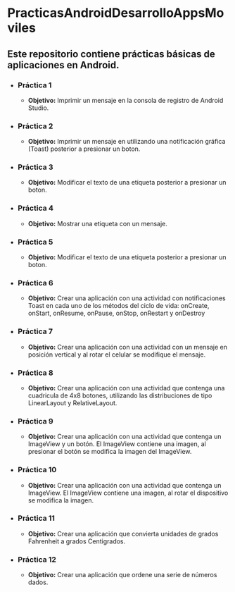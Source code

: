 # PracticasAndroidDesarrolloAppsMoviles

## Este repositorio contiene prácticas básicas de aplicaciones en Android.

* ### Práctica 1
  * **Objetivo:** Imprimir un mensaje en la consola de registro de Android Studio.
* ### Práctica 2
  * **Objetivo:** Imprimir un mensaje en utilizando una notificación gráfica (Toast) posterior a presionar un boton.
* ### Práctica 3
  * **Objetivo:** Modificar el texto de una etiqueta posterior a presionar un boton.
* ### Práctica 4
  * **Objetivo:** Mostrar una etiqueta con un mensaje.
* ### Práctica 5
  * **Objetivo:** Modificar el texto de una etiqueta posterior a presionar un boton.
* ### Práctica 6
  * **Objetivo:** Crear una aplicación con una actividad con notificaciones Toast en cada uno de los métodos del ciclo de vida: onCreate, onStart, onResume, onPause, onStop, onRestart y onDestroy
* ### Práctica 7
  * **Objetivo:** Crear una aplicación con una actividad con un mensaje en posición vertical y al rotar el celular se modifique el mensaje.  
* ### Práctica 8
  * **Objetivo:** Crear una aplicación con una actividad que contenga una cuadricula de 4x8 botones, utilizando las distribuciones de tipo LinearLayout y RelativeLayout.
* ### Práctica 9
  * **Objetivo:** Crear una aplicación con una actividad que contenga un ImageView y un botón. El ImageView contiene una imagen, al presionar el botón se modifica la imagen del ImageView.
* ### Práctica 10
  * **Objetivo:** Crear una aplicación con una actividad que contenga un ImageView. El ImageView contiene una imagen, al rotar el dispositivo se modifica la imagen.
* ### Práctica 11
  * **Objetivo:** Crear una aplicación que convierta unidades de grados Fahrenheit a grados Centigrados.
* ### Práctica 12
  * **Objetivo:** Crear una aplicación que ordene una serie de números dados.